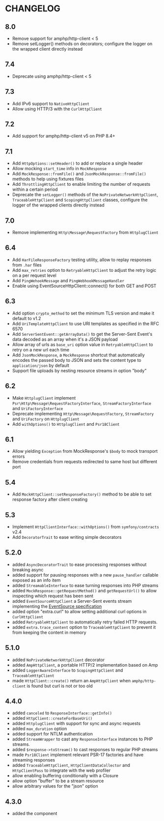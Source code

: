 CHANGELOG
=========

8.0
---

 * Remove support for amphp/http-client < 5
 * Remove setLogger() methods on decorators; configure the logger on the wrapped client directly instead

7.4
---

 * Deprecate using amphp/http-client < 5

7.3
---

 * Add IPv6 support to `NativeHttpClient`
 * Allow using HTTP/3 with the `CurlHttpClient`

7.2
---

 * Add support for amphp/http-client v5 on PHP 8.4+

7.1
---

 * Add `HttpOptions::setHeader()` to add or replace a single header
 * Allow mocking `start_time` info in `MockResponse`
 * Add `MockResponse::fromFile()` and `JsonMockResponse::fromFile()` methods to help using fixtures files
 * Add `ThrottlingHttpClient` to enable limiting the number of requests within a certain period
 * Deprecate the `setLogger()` methods of the `NoPrivateNetworkHttpClient`, `TraceableHttpClient` and `ScopingHttpClient` classes, configure the logger of the wrapped clients directly instead

7.0
---

 * Remove implementing `Http\Message\RequestFactory` from `HttplugClient`

6.4
---

 * Add `HarFileResponseFactory` testing utility, allow to replay responses from `.har` files
 * Add `max_retries` option to `RetryableHttpClient` to adjust the retry logic on a per request level
 * Add `PingWehookMessage` and `PingWebhookMessageHandler`
 * Enable using EventSourceHttpClient::connect() for both GET and POST

6.3
---

 * Add option `crypto_method` to set the minimum TLS version and make it default to v1.2
 * Add `UriTemplateHttpClient` to use URI templates as specified in the RFC 6570
 * Add `ServerSentEvent::getArrayData()` to get the Server-Sent Event's data decoded as an array when it's a JSON payload
 * Allow array of urls as `base_uri` option value in `RetryableHttpClient` to retry on a new url each time
 * Add `JsonMockResponse`, a `MockResponse` shortcut that automatically encodes the passed body to JSON and sets the content type to `application/json` by default
 * Support file uploads by nesting resource streams in option "body"

6.2
---

 * Make `HttplugClient` implement `Psr\Http\Message\RequestFactoryInterface`, `StreamFactoryInterface` and `UriFactoryInterface`
 * Deprecate implementing `Http\Message\RequestFactory`, `StreamFactory` and `UriFactory` on `HttplugClient`
 * Add `withOptions()` to `HttplugClient` and `Psr18Client`

6.1
---

 * Allow yielding `Exception` from MockResponse's `$body` to mock transport errors
 * Remove credentials from requests redirected to same host but different port

5.4
---

 * Add `MockHttpClient::setResponseFactory()` method to be able to set response factory after client creating

5.3
---

 * Implement `HttpClientInterface::withOptions()` from `symfony/contracts` v2.4
 * Add `DecoratorTrait` to ease writing simple decorators

5.2.0
-----

 * added `AsyncDecoratorTrait` to ease processing responses without breaking async
 * added support for pausing responses with a new `pause_handler` callable exposed as an info item
 * added `StreamableInterface` to ease turning responses into PHP streams
 * added `MockResponse::getRequestMethod()` and `getRequestUrl()` to allow inspecting which request has been sent
 * added `EventSourceHttpClient` a Server-Sent events stream implementing the [EventSource specification](https://www.w3.org/TR/eventsource/#eventsource)
 * added option "extra.curl" to allow setting additional curl options in `CurlHttpClient`
 * added `RetryableHttpClient` to automatically retry failed HTTP requests.
 * added `extra.trace_content` option to `TraceableHttpClient` to prevent it from keeping the content in memory

5.1.0
-----

 * added `NoPrivateNetworkHttpClient` decorator
 * added `AmpHttpClient`, a portable HTTP/2 implementation based on Amp
 * added `LoggerAwareInterface` to `ScopingHttpClient` and `TraceableHttpClient`
 * made `HttpClient::create()` return an `AmpHttpClient` when `amphp/http-client` is found but curl is not or too old

4.4.0
-----

 * added `canceled` to `ResponseInterface::getInfo()`
 * added `HttpClient::createForBaseUri()`
 * added `HttplugClient` with support for sync and async requests
 * added `max_duration` option
 * added support for NTLM authentication
 * added `StreamWrapper` to cast any `ResponseInterface` instances to PHP streams.
 * added `$response->toStream()` to cast responses to regular PHP streams
 * made `Psr18Client` implement relevant PSR-17 factories and have streaming responses
 * added `TraceableHttpClient`, `HttpClientDataCollector` and `HttpClientPass` to integrate with the web profiler
 * allow enabling buffering conditionally with a Closure
 * allow option "buffer" to be a stream resource
 * allow arbitrary values for the "json" option

4.3.0
-----

 * added the component
